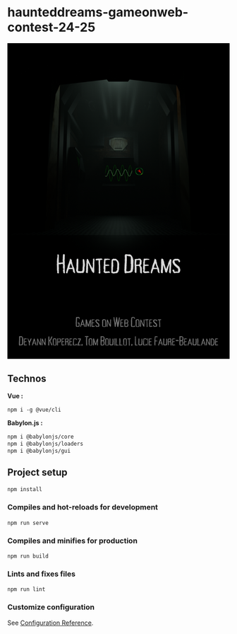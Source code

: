 # haunteddreams-gameonweb-contest-24-25
![Affiche du jeu](public/images/HauntedDreams.png)

## Technos
**Vue :** 
```
npm i -g @vue/cli
```
**Babylon.js :**
```
npm i @babylonjs/core 
npm i @babylonjs/loaders
npm i @babylonjs/gui
```

## Project setup
```
npm install
```

### Compiles and hot-reloads for development
```
npm run serve
```

### Compiles and minifies for production
```
npm run build
```

### Lints and fixes files
```
npm run lint
```

### Customize configuration
See [Configuration Reference](https://cli.vuejs.org/config/).
